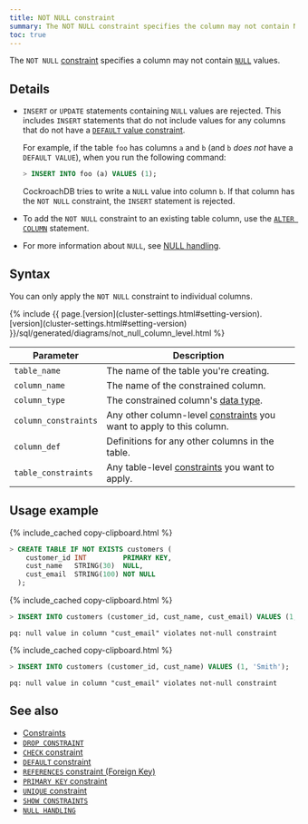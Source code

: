 ```yaml
---
title: NOT NULL constraint
summary: The NOT NULL constraint specifies the column may not contain NULL values.
toc: true
---
```


The `NOT NULL` [constraint](constraints.html) specifies a column may not contain [`NULL`](null-handling.html) values.

## Details

- `INSERT` or `UPDATE` statements containing `NULL` values are rejected. This includes `INSERT` statements that do not include values for any columns that do not have a [`DEFAULT` value constraint](default-value.html).

  For example, if the table `foo` has columns `a` and `b` (and `b` *does not* have a `DEFAULT VALUE`), when you run the following command:

  ~~~ sql
  > INSERT INTO foo (a) VALUES (1);
  ~~~

  CockroachDB tries to write a `NULL` value into column `b`. If that column has the `NOT NULL` constraint, the `INSERT` statement is rejected.

- To add the `NOT NULL` constraint to an existing table column, use the [`ALTER COLUMN`](alter-column.html#set-not-null-constraint) statement.

- For more information about `NULL`, see [NULL handling](null-handling.html).

## Syntax

You can only apply the `NOT NULL` constraint to individual columns.

<div>
{% include {{ page.[version](cluster-settings.html#setting-version).[version](cluster-settings.html#setting-version) }}/sql/generated/diagrams/not_null_column_level.html %}
</div>

 Parameter | Description
-----------|-------------
 `table_name` | The name of the table you're creating.
 `column_name` | The name of the constrained column.
 `column_type` | The constrained column's [data type](data-types.html).
 `column_constraints` | Any other column-level [constraints](constraints.html) you want to apply to this column.
 `column_def` | Definitions for any other columns in the table.
 `table_constraints` | Any table-level [constraints](constraints.html) you want to apply.

## Usage example

{% include_cached copy-clipboard.html %}
~~~ sql
> CREATE TABLE IF NOT EXISTS customers (
    customer_id INT         PRIMARY KEY,
    cust_name   STRING(30)  NULL,
    cust_email  STRING(100) NOT NULL
  );
~~~

{% include_cached copy-clipboard.html %}
~~~ sql
> INSERT INTO customers (customer_id, cust_name, cust_email) VALUES (1, 'Smith', NULL);
~~~

~~~
pq: null value in column "cust_email" violates not-null constraint
~~~

{% include_cached copy-clipboard.html %}
~~~ sql
> INSERT INTO customers (customer_id, cust_name) VALUES (1, 'Smith');
~~~

~~~
pq: null value in column "cust_email" violates not-null constraint
~~~

## See also

- [Constraints](constraints.html)
- [`DROP CONSTRAINT`](drop-constraint.html)
- [`CHECK` constraint](check.html)
- [`DEFAULT` constraint](default-value.html)
- [`REFERENCES` constraint (Foreign Key)](foreign-key.html)
- [`PRIMARY KEY` constraint](primary-key.html)
- [`UNIQUE` constraint](unique.html)
- [`SHOW CONSTRAINTS`](show-constraints.html)
- [`NULL HANDLING`](null-handling.html)
